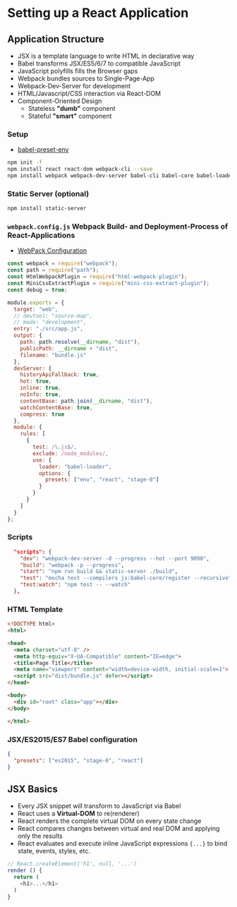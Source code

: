 # Setting up a React Application

## Application Structure

- JSX is a template language to write HTML in declarative way
- Babel transforms JSX/ES5/6/7 to compatible JavaScript
- JavaScript polyfills fills the Browser gaps
- Webpack bundles sources to Single-Page-App
- Webpack-Dev-Server for development
- HTML/Javascript/CSS interaction via React-DOM
- Component-Oriented Design
  - Stateless **"dumb"** component
  - Stateful **"smart"** component

### Setup

- [babel-preset-env](https://babeljs.io/docs/en/babel-preset-env/)

```bash
npm init -f
npm install react react-dom webpack-cli --save
npm install webpack webpack-dev-server babel-cli babel-core babel-loader babel-polyfill babel-preset-env babel-preset-react babel-preset-stage-0 html-webpack-plugin mini-css-extract-plugin css-loader style-loader --save-dev
```

### Static Server (optional)

```bash
npm install static-server
```

### `webpack.config.js` Webpack Build- and Deployment-Process of React-Applications

- [WebPack Configuration](https://webpack.js.org/configuration/)

```javascript
const webpack = require("webpack");
const path = require("path");
const HtmlWebpackPlugin = require("html-webpack-plugin");
const MiniCssExtractPlugin = require("mini-css-extract-plugin");
const debug = true;

module.exports = {
  target: "web",
  // devtool: "source-map",
  // mode: "development",
  entry: "./src/app.js",
  output: {
    path: path.resolve(__dirname, "dist"),
    publicPath: __dirname + "dist",
    filename: "bundle.js"
  },
  devServer: {
    historyApiFallback: true,
    hot: true,
    inline: true,
    noInfo: true,
    contentBase: path.join(__dirname, "dist"),
    watchContentBase: true,
    compress: true
  },
  module: {
    rules: [
      {
        test: /\.js$/,
        exclude: /node_modules/,
        use: {
          loader: "babel-loader",
          options: {
            presets: ["env", "react", "stage-0"]
          }
        }
      }
    ]
  }
};
```

### Scripts

```json
  "scripts": {
    "dev": "webpack-dev-server -d --progress --hot --port 9090",
    "build": "webpack -p --progress",
    "start": "npm run build && static-server ./build",
    "test": "mocha test --compilers js:babel-core/register --recursive",
    "test:watch": "npm test -- --watch"
  },
```

### HTML Template

```html
<!DOCTYPE html>
<html>

<head>
  <meta charset="utf-8" />
  <meta http-equiv="X-UA-Compatible" content="IE=edge">
  <title>Page Title</title>
  <meta name="viewport" content="width=device-width, initial-scale=1">
  <script src="dist/bundle.js" defer></script>
</head>

<body>
  <div id="root" class="app"></div>
</body>

</html>
```

### JSX/ES2015/ES7 Babel configuration

```json
{
  "presets": ["es2015", "stage-0", "react"]
}
```

## JSX Basics

- Every JSX snippet will transform to JavaScript via Babel
- React uses a **Virtual-DOM** to re(renderer)
- React renders the complete virtual DOM on every state change
- React compares changes between virtual and real DOM and applying only the results
- React evaluates and execute inline JavaScript expressions `{...}` to bind state, events, styles, etc.

```javascript
// React.createElement('h1', null, '...')
render () {
  return (
    <h1>...</h1>
  )
}
```
